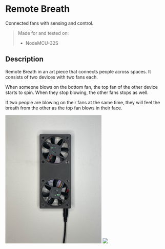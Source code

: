 # Remote Breath
Connected fans with sensing and control.
>Made for and tested on:
>- NodeMCU-32S

## Description
Remote Breath in an art piece that connects people across spaces.
It consists of two devices with two fans each.

When someone blows on the bottom fan, the top fan of the other device
starts to spin. When they stop blowing, the other fans stops as well.

If two people are blowing on their fans at the same time, they will feel
the breath from the other as the top fan blows in their face.

<img src="remote_breath.jpg" height="400" />
<img src="remote_breath.gif" />
